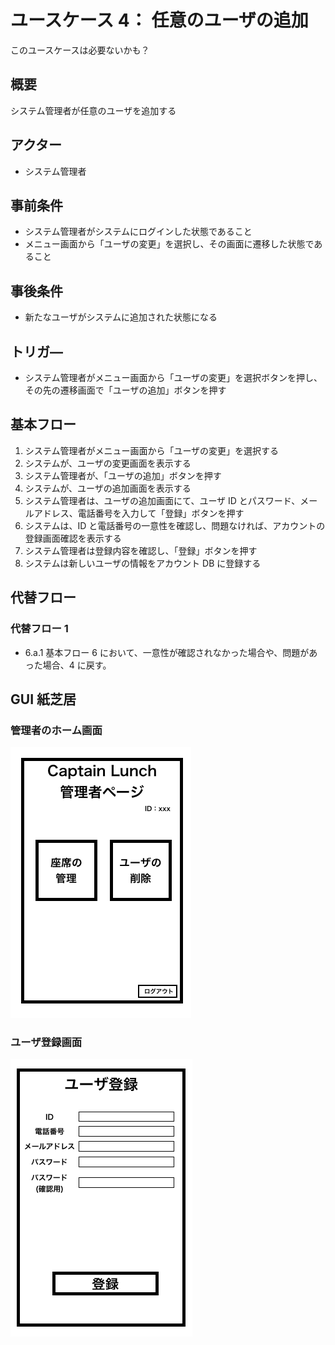 # ユースケース 4： 任意のユーザの追加

このユースケースは必要ないかも？

## 概要

システム管理者が任意のユーザを追加する

## アクター

- システム管理者

## 事前条件

- システム管理者がシステムにログインした状態であること
- メニュー画面から「ユーザの変更」を選択し、その画面に遷移した状態であること

## 事後条件

- 新たなユーザがシステムに追加された状態になる

## トリガ―

- システム管理者がメニュー画面から「ユーザの変更」を選択ボタンを押し、その先の遷移画面で「ユーザの追加」ボタンを押す

## 基本フロー

1. システム管理者がメニュー画面から「ユーザの変更」を選択する
2. システムが、ユーザの変更画面を表示する
3. システム管理者が、「ユーザの追加」ボタンを押す
4. システムが、ユーザの追加画面を表示する
5. システム管理者は、ユーザの追加画面にて、ユーザ ID とパスワード、メールアドレス、電話番号を入力して「登録」ボタンを押す
6. システムは、ID と電話番号の一意性を確認し、問題なければ、アカウントの登録画面確認を表示する
7. システム管理者は登録内容を確認し、「登録」ボタンを押す
8. システムは新しいユーザの情報をアカウント DB に登録する

## 代替フロー

### 代替フロー 1

- 6.a.1 基本フロー 6 において、一意性が確認されなかった場合や、問題があった場合、4 に戻す。

## GUI 紙芝居

### 管理者のホーム画面

<img src="./img/adminhome.png">

### ユーザ登録画面

<img src="./img/UserRegistration.png">
